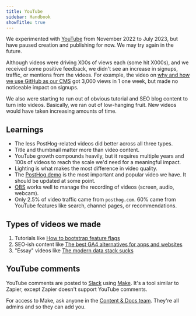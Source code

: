 ```yaml
---
title: YouTube
sidebar: Handbook
showTitle: true
---
```


We experimented with [YouTube](https://www.youtube.com/@PostHog) from November 2022 to July 2023, but have paused creation and publishing for now. We may try again in the future.

Although videos were driving X00s of views each (some hit X000s), and we received some positive feedback, we didn't see an increase in signups, traffic, or mentions from the videos. For example, the video on [why and how we use GitHub as our CMS](https://www.youtube.com/watch?v=Z2-dSM2i2_Y) got 3,000 views in 1 one week, but made no noticeable impact on signups.

We also were starting to run out of obvious tutorial and SEO blog content to turn into videos. Basically, we ran out of low-hanging fruit. New videos would have taken increasing amounts of time.

## Learnings

- The less PostHog-related videos did better across all three types.
- Title and thumbnail matter more than video content. 
- YouTube growth compounds heavily, but it requires multiple years and 100s of videos to reach the scale we'd need for a meaningful impact.
- Lighting is what makes the most difference in video quality.
- The [PostHog demo](https://www.youtube.com/watch?v=2jQco8hEvTI) is the most important and popular video we have. It should be updated at some point.
- [OBS](https://obsproject.com/) works well to manage the recording of videos (screen, audio, webcam).
- Only 2.5% of video traffic came from `posthog.com`. 60% came from YouTube features like search, channel pages, or recommendations.

## Types of videos we made

1. Tutorials like [How to bootstrap feature flags](https://youtu.be/9z1axmXdqV8)
2. SEO-ish content like [The best GA4 alternatives for apps and websites](https://youtu.be/ImcNUnqDoUQ)
3. "Essay" videos like [The modern data stack sucks](https://youtu.be/9z1axmXdqV8)

## YouTube comments

YouTube comments are posted to [Slack](https://posthog.slack.com/archives/C083NMDUVPW) using [Make](https://www.make.com/). It's a tool similar to Zapier, except Zapier doesn't support YouTube comments.

For access to Make, ask anyone in the [Content & Docs team](https://posthog.com/teams/marketing). They're all admins and so they can add you.